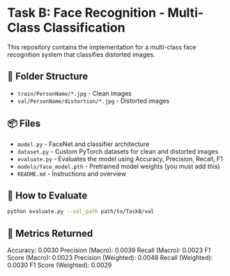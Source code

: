 
# Task B: Face Recognition - Multi-Class Classification

This repository contains the implementation for a multi-class face recognition system that classifies distorted images.

## 📁 Folder Structure
- `train/PersonName/*.jpg` - Clean images
- `val/PersonName/distortion/*.jpg` - Distorted images

## 📦 Files
- `model.py` - FaceNet and classifier architecture
- `dataset.py` - Custom PyTorch datasets for clean and distorted images
- `evaluate.py` - Evaluates the model using Accuracy, Precision, Recall, F1
- `models/face_model.pth` - Pretrained model weights (you must add this)
- `README.md` - Instructions and overview

## 🧪 How to Evaluate
```bash
python evaluate.py --val_path path/to/TaskB/val
```

## 📝 Metrics Returned
Accuracy: 0.0030
Precision (Macro): 0.0039
Recall (Macro): 0.0023
F1 Score (Macro): 0.0023
Precision (Weighted): 0.0048
Recall (Weighted): 0.0030
F1 Score (Weighted): 0.0029
